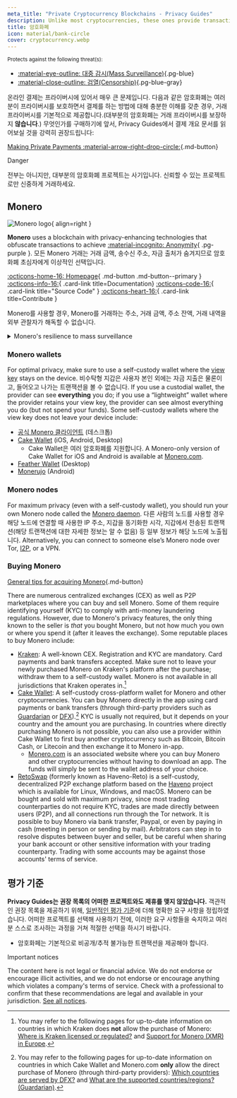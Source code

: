 ```yaml
---
meta_title: "Private Cryptocurrency Blockchains - Privacy Guides"
description: Unlike most cryptocurrencies, these ones provide transaction privacy by default. Monero is our top choice for obfuscating transaction information.
title: 암호화폐
icon: material/bank-circle
cover: cryptocurrency.webp
---
```


<small>Protects against the following threat(s):</small>

- [:material-eye-outline: 대중 감시(Mass Surveillance)](basics/common-threats.md#mass-surveillance-programs ""){.pg-blue}
- [:material-close-outline: 검열(Censorship)](basics/common-threats.md#avoiding-censorship ""){.pg-blue-gray}

온라인 결제는 프라이버시에 있어서 매우 큰 문제입니다. 다음과 같은 암호화폐는 여러분이 프라이버시를 보호하면서 결제를 하는 방법에 대해 충분한 이해를 갖춘 경우, 거래 프라이버시를 기본적으로 제공합니다.(대부분의 암호화폐는 거래 프라이버시를 보장하지 **않습니다**.) 무엇인가를 구매하기에 앞서, Privacy Guides에서 결제 개요 문서를 읽어보실 것을 강력히 권장드립니다:

[Making Private Payments :material-arrow-right-drop-circle:](advanced/payments.md ""){.md-button}

<div class="admonition danger" markdown>
<p class="admonition-title">Danger</p>

전부는 아니지만, 대부분의 암호화폐 프로젝트는 사기입니다. 신뢰할 수 있는 프로젝트로만 신중하게 거래하세요.

</div>

## Monero

<div class="admonition recommendation" markdown>

![Monero logo](assets/img/cryptocurrency/monero.svg){ align=right }

**Monero** uses a blockchain with privacy-enhancing technologies that obfuscate transactions to achieve [:material-incognito: Anonymity](basics/common-threats.md#anonymity-vs-privacy){ .pg-purple }. 모든 Monero 거래는 거래 금액, 송수신 주소, 자금 출처가 숨겨지므로 암호화폐 초심자에게 이상적인 선택입니다.

[:octicons-home-16: Homepage](https://getmonero.org){ .md-button .md-button--primary }
[:octicons-info-16:](https://getmonero.org/resources/user-guides){ .card-link title=Documentation}
[:octicons-code-16:](https://github.com/monero-project/monero){ .card-link title="Source Code" }
[:octicons-heart-16:](https://getmonero.org/get-started/contributing){ .card-link title=Contribute }

</details>

</div>

Monero를 사용할 경우, Monero를 거래하는 주소, 거래 금액, 주소 잔액, 거래 내역을 외부 관찰자가 해독할 수 없습니다.

<details class="info" markdown>
<summary>Monero's resilience to mass surveillance</summary>

In August 2021, CipherTrace [announced](https://web.archive.org/web/20240223224846/https://ciphertrace.com/enhanced-monero-tracing) enhanced Monero tracing capabilities for government agencies. 공개 포스트에 따르면, 미국 재무부의 금융 범죄 단속 네트워크(Financial Crimes Enforcement Network)는 2022년 말 CipherTrace의 'Monero 모듈'에 라이선스 자격을 [부여했습니다](https://sam.gov/opp/d12cbe9afbb94ca68006d0f006d355ac/view).

Monero 트랜잭션 그래프는 프라이버시 면에서 제한적입니다. 상대적으로 작은 링 서명(Ring Signature)으로 인해, 표적 공격에 취약합니다. Monero's privacy features have also been [called into question](https://web.archive.org/web/20180331203053/https://wired.com/story/monero-privacy) by some security researchers, and a number of severe vulnerabilities have been found and patched in the past, so the claims made by organizations like CipherTrace are not out of the question. 비트코인이나 다른 암호화폐처럼 대규모 감시 도구가 Monero에도 존재할 가능성은 낮지만, 추적 툴이 표적 수사에 효과가 있을 것은 확실합니다.

종합적으로, Monero는 가장 뛰어난 프라이버시 친화 암호화폐라고 충분히 말할 수 있지만, 프라이버시 주장은 (좋은 쪽으로든 나쁜 쪽으로든) 확실하게 입증된 바 **없습니다**. Monero가 항상 적절한 프라이버시를 보장할 수 있을 만큼 공격에 대한 복원력이 충분한지를 평가하기 위해서는 더 많은 시간과 연구가 필요합니다.

</details>

### Monero wallets

For optimal privacy, make sure to use a self-custody wallet where the [view key](https://www.getmonero.org/resources/moneropedia/viewkey.html) stays on the device. 비수탁형 지갑은 사용자 본인 외에는 자금 지출은 물론이고, 들어오고 나가는 트랜잭션을 볼 수 없습니다. If you use a custodial wallet, the provider can see **everything** you do; if you use a “lightweight” wallet where the provider retains your view key, the provider can see almost everything you do (but not spend your funds). Some self-custody wallets where the view key does not leave your device include:

- [공식 Monero 클라이언트](https://getmonero.org/downloads) (데스크톱)
- [Cake Wallet](https://cakewallet.com) (iOS, Android, Desktop)
    - Cake Wallet은 여러 암호화폐를 지원합니다. A Monero-only version of Cake Wallet for iOS and Android is available at [Monero.com](https://monero.com).
- [Feather Wallet](https://featherwallet.org) (Desktop)
- [Monerujo](https://monerujo.io) (Android)

### Monero nodes

For maximum privacy (even with a self-custody wallet), you should run your own Monero node called the [Monero daemon](https://getmonero.org/downloads/#cli). 다른 사람의 노드를 사용할 경우 해당 노드에 연결할 때 사용한 IP 주소, 지갑을 동기화한 시각, 지갑에서 전송된 트랜잭션(해당 트랜잭션에 대한 자세한 정보는 알 수 없음) 등 일부 정보가 해당 노드에 노출됩니다. Alternatively, you can connect to someone else’s Monero node over Tor, [I2P](alternative-networks.md#i2p-the-invisible-internet-project), or a VPN.

### Buying Monero

[General tips for acquiring Monero](advanced/payments.md#acquisition ""){.md-button}

There are numerous centralized exchanges (CEX) as well as P2P marketplaces where you can buy and sell Monero. Some of them require identifying yourself (KYC) to comply with anti-money laundering regulations. However, due to Monero's privacy features, the only thing known to the seller is _that_ you bought Monero, but not how much you own or where you spend it (after it leaves the exchange). Some reputable places to buy Monero include:

- [Kraken](https://kraken.com): A well-known CEX. Registration and KYC are mandatory. Card payments and bank transfers accepted. Make sure not to leave your newly purchased Monero on Kraken's platform after the purchase; withdraw them to a self-custody wallet. Monero is not available in all jurisdictions that Kraken operates in.[^1]
- [Cake Wallet](https://cakewallet.com): A self-custody cross-platform wallet for Monero and other cryptocurrencies. You can buy Monero directly in the app using card payments or bank transfers (through third-party providers such as [Guardarian](https://guardarian.com) or [DFX](https://dfx.swiss)).[^2] KYC is usually not required, but it depends on your country and the amount you are purchasing. In countries where directly purchasing Monero is not possible, you can also use a provider within Cake Wallet to first buy another cryptocurrency such as Bitcoin, Bitcoin Cash, or Litecoin and then exchange it to Monero in-app.
    - [Monero.com](https://monero.com) is an associated website where you can buy Monero and other cryptocurrencies without having to download an app. The funds will simply be sent to the wallet address of your choice.
- [RetoSwap](https://retoswap.com) (formerly known as Haveno-Reto) is a self-custody, decentralized P2P exchange platform based on the [Haveno](https://haveno.exchange) project which is available for Linux, Windows, and macOS. Monero can be bought and sold with maximum privacy, since most trading counterparties do not require KYC, trades are made directly between users (P2P), and all connections run through the Tor network. It is possible to buy Monero via bank transfer, Paypal, or even by paying in cash (meeting in person or sending by mail). Arbitrators can step in to resolve disputes between buyer and seller, but be careful when sharing your bank account or other sensitive information with your trading counterparty. Trading with some accounts may be against those accounts' terms of service.

## 평가 기준

**Privacy Guides는 권장 목록의 어떠한 프로젝트와도 제휴를 맺지 않았습니다.** 객관적인 권장 목록을 제공하기 위해, [일반적인 평가 기준](about/criteria.md)에 더해 명확한 요구 사항을 정립하였습니다. 어떠한 프로젝트를 선택해 사용하기 전에, 이러한 요구 사항들을 숙지하고 여러분 스스로 조사하는 과정을 거쳐 적절한 선택을 하시기 바랍니다.

- 암호화페는 기본적으로 비공개/추적 불가능한 트랜잭션을 제공해야 합니다.

<div class="admonition tip" markdown>
<p class="admonition-title">Important notices</p>

The content here is not legal or financial advice. We do not endorse or encourage illicit activities, and we do not endorse or encourage anything which violates a company's terms of service. Check with a professional to confirm that these recommendations are legal and available in your jurisdiction. [See all notices](about/notices.md).

</div>

[^1]: You may refer to the following pages for up-to-date information on countries in which Kraken does **not** allow the purchase of Monero: [Where is Kraken licensed or regulated?](https://support.kraken.com/hc/en-us/articles/where-is-kraken-licensed-or-regulated) and [Support for Monero (XMR) in Europe](https://support.kraken.com/hc/en-us/articles/support-for-monero-xmr-in-europe).
[^2]: You may refer to the following pages for up-to-date information on countries in which Cake Wallet and Monero.com **only** allow the direct purchase of Monero (through third-party providers): [Which countries are served by DFX?](https://docs.dfx.swiss/en/faq.html#which-countries-are-served-by-dfx) and [What are the supported countries/regions? (Guardarian)](https://guardarian.freshdesk.com/support/solutions/articles/80001151826-what-are-the-supported-countries-regions).
